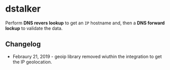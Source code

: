 dstalker
========

Perform __DNS revers lookup__ to get an `IP` hostname and, then a __DNS forward lockup__ to validate the data.

Changelog
---------

- Febraury 21, 2019 - geoip library removed wiuthin the integration to get the IP geolocation.
